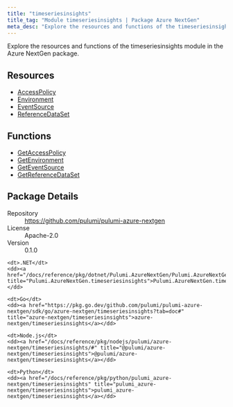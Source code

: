 ```yaml
---
title: "timeseriesinsights"
title_tag: "Module timeseriesinsights | Package Azure NextGen"
meta_desc: "Explore the resources and functions of the timeseriesinsights module in the Azure NextGen package."
---
```


<!-- WARNING: this file was generated by Pulumi Docs Generator. -->
<!-- Do not edit by hand unless you're certain you know what you are doing! -->

Explore the resources and functions of the timeseriesinsights module in the Azure NextGen package.

<h2 id="resources">Resources</h2>
<ul class="api">
    <li><a href="accesspolicy" title="AccessPolicy"><span class="symbol resource"></span>AccessPolicy</a></li>
    <li><a href="environment" title="Environment"><span class="symbol resource"></span>Environment</a></li>
    <li><a href="eventsource" title="EventSource"><span class="symbol resource"></span>EventSource</a></li>
    <li><a href="referencedataset" title="ReferenceDataSet"><span class="symbol resource"></span>ReferenceDataSet</a></li>
</ul>

<h2 id="functions">Functions</h2>
<ul class="api">
    <li><a href="getaccesspolicy" title="GetAccessPolicy"><span class="symbol function"></span>GetAccessPolicy</a></li>
    <li><a href="getenvironment" title="GetEnvironment"><span class="symbol function"></span>GetEnvironment</a></li>
    <li><a href="geteventsource" title="GetEventSource"><span class="symbol function"></span>GetEventSource</a></li>
    <li><a href="getreferencedataset" title="GetReferenceDataSet"><span class="symbol function"></span>GetReferenceDataSet</a></li>
</ul>

<h2 id="package-details">Package Details</h2>
<dl class="package-details">
	<dt>Repository</dt>
	<dd><a href="https://github.com/pulumi/pulumi-azure-nextgen">https://github.com/pulumi/pulumi-azure-nextgen</a></dd>
	<dt>License</dt>
	<dd>Apache-2.0</dd>
	<dt>Version</dt>
	<dd>0.1.0</dd>
</dl>



<dl class="tabular">

    <dt>.NET</dt>
    <dd><a href="/docs/reference/pkg/dotnet/Pulumi.AzureNextGen/Pulumi.AzureNextGen.timeseriesinsights.html" title="Pulumi.AzureNextGen.timeseriesinsights">Pulumi.AzureNextGen.timeseriesinsights</a></dd>

    <dt>Go</dt>
    <dd><a href="https://pkg.go.dev/github.com/pulumi/pulumi-azure-nextgen/sdk/go/azure-nextgen/timeseriesinsights?tab=doc#" title="azure-nextgen/timeseriesinsights">azure-nextgen/timeseriesinsights</a></dd>

    <dt>Node.js</dt>
    <dd><a href="/docs/reference/pkg/nodejs/pulumi/azure-nextgen/timeseriesinsights/#" title="@pulumi/azure-nextgen/timeseriesinsights">@pulumi/azure-nextgen/timeseriesinsights</a></dd>

    <dt>Python</dt>
    <dd><a href="/docs/reference/pkg/python/pulumi_azure-nextgen/timeseriesinsights" title="pulumi_azure-nextgen/timeseriesinsights">pulumi_azure-nextgen/timeseriesinsights</a></dd>

</dl>

